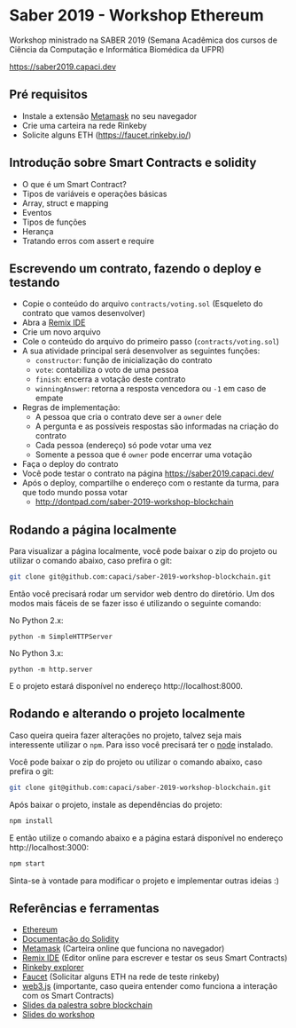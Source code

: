 # Saber 2019 - Workshop Ethereum


Workshop ministrado na SABER 2019 (Semana Acadêmica dos cursos de Ciência da Computação e Informática Biomédica da UFPR)

https://saber2019.capaci.dev


## Pré requisitos

- Instale a extensão [Metamask](https://metamask.io/) no seu navegador
- Crie uma carteira na rede Rinkeby
- Solicite alguns ETH (https://faucet.rinkeby.io/)


## Introdução sobre Smart Contracts e solidity

- O que é um Smart Contract?
- Tipos de variáveis e operações básicas
- Array, struct e mapping
- Eventos
- Tipos de funções
- Herança
- Tratando erros com assert e require


## Escrevendo um contrato, fazendo o deploy e testando

- Copie o conteúdo do arquivo `contracts/voting.sol` (Esqueleto do contrato que vamos desenvolver)
- Abra a [Remix IDE](https://remix.ethereum.org)
- Crie um novo arquivo
- Cole o conteúdo do arquivo do primeiro passo (`contracts/voting.sol`)
- A sua atividade principal será desenvolver as seguintes funções:
    - `constructor`: função de inicialização do contrato
    - `vote`: contabiliza o voto de uma pessoa
    - `finish`: encerra a votação deste contrato
    - `winningAnswer`: retorna a resposta vencedora ou `-1` em caso de empate
- Regras de implementação:
    - A pessoa que cria o contrato deve ser a `owner` dele
    - A pergunta e as possíveis respostas são informadas na criação do contrato
    - Cada pessoa (endereço) só pode votar uma vez
    - Somente a pessoa que é `owner` pode encerrar uma votação
- Faça o deploy do contrato
- Você pode testar o contrato na página https://saber2019.capaci.dev/
- Após o deploy, compartilhe o endereço com o restante da turma, para que todo mundo possa votar
    - http://dontpad.com/saber-2019-workshop-blockchain


## Rodando a página localmente

Para visualizar a página localmente, você pode baixar o zip do projeto ou utilizar o comando abaixo, caso prefira o git:

```bash
git clone git@github.com:capaci/saber-2019-workshop-blockchain.git
```

Então você precisará rodar um servidor web dentro do diretório. Um dos modos mais fáceis de se fazer isso é utilizando o seguinte comando:

No Python 2.x:

```
python -m SimpleHTTPServer
```

No Python 3.x:

```
python -m http.server
```

E o projeto estará disponível no endereço http://localhost:8000.


## Rodando e alterando o projeto localmente

Caso queira queira fazer alterações no projeto, talvez seja mais interessente utilizar o `npm`. Para isso você precisará ter o [node](https://nodejs.org/en/) instalado.

Você pode baixar o zip do projeto ou utilizar o comando abaixo, caso prefira o git:

```bash
git clone git@github.com:capaci/saber-2019-workshop-blockchain.git
```

Após baixar o projeto, instale as dependências do projeto:

```bash
npm install
```

E então utilize o comando abaixo e a página estará disponível no endereço http://localhost:3000:

```bash
npm start
```

Sinta-se à vontade para modificar o projeto e implementar outras ideias :)


## Referências e ferramentas

- [Ethereum](https://www.ethereum.org/)
- [Documentação do Solidity](https://solidity.readthedocs.io/)
- [Metamask](https://metamask.io/) (Carteira online que funciona no navegador)
- [Remix IDE](https://remix.ethereum.org) (Editor online para escrever e testar os seus Smart Contracts)
- [Rinkeby explorer](https://rinkeby.etherscan.io)
- [Faucet](https://faucet.rinkeby.io/) (Solicitar alguns ETH na rede de teste rinkeby)
- [web3.js](https://web3js.readthedocs.io) (importante, caso queira entender como funciona a interação com os Smart Contracts)
- [Slides da palestra sobre blockchain]()
- [Slides do workshop]()
